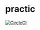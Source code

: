 # practic

[![CircleCI](https://circleci.com/gh/Elena0106/practic/tree/master.svg?style=svg)](https://circleci.com/gh/Elena0106/practic/tree/master)
